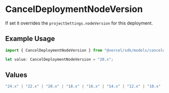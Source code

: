 # CancelDeploymentNodeVersion

If set it overrides the `projectSettings.nodeVersion` for this deployment.

## Example Usage

```typescript
import { CancelDeploymentNodeVersion } from "@vercel/sdk/models/canceldeploymentop.js";

let value: CancelDeploymentNodeVersion = "20.x";
```

## Values

```typescript
"24.x" | "22.x" | "20.x" | "18.x" | "16.x" | "14.x" | "12.x" | "10.x" | "8.10.x"
```